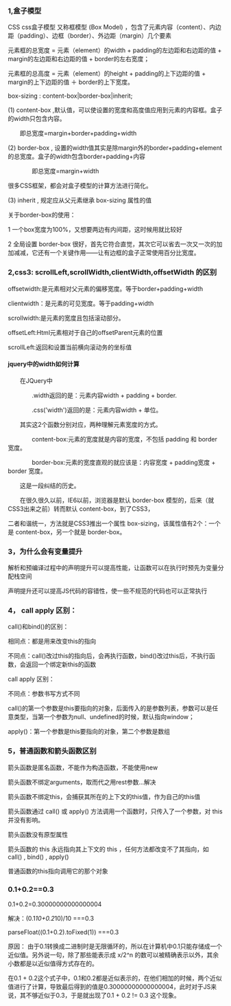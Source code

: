 ### 1,盒子模型

CSS css盒子模型 又称框模型 (Box Model) ，包含了元素内容（content）、内边距（padding）、边框（border）、外边距（margin）几个要素

元素框的总宽度 = 元素（element）的width + padding的左边距和右边距的值 + margin的左边距和右边距的值 + border的左右宽度；

元素框的总高度 = 元素（element）的height + padding的上下边距的值 + margin的上下边距的值 ＋ border的上下宽度。

box-sizing : content-box|border-box|inherit;

(1) content-box ,默认值，可以使设置的宽度和高度值应用到元素的内容框。盒子的width只包含内容。

　　即总宽度=margin+border+padding+width

(2) border-box , 设置的width值其实是除margin外的border+padding+element的总宽度。盒子的width包含border+padding+内容

　　　　即总宽度=margin+width

很多CSS框架，都会对盒子模型的计算方法进行简化。

(3) inherit , 规定应从父元素继承 box-sizing 属性的值

关于border-box的使用：

1 一个box宽度为100%，又想要两边有内间距，这时候用就比较好

2 全局设置 border-box 很好，首先它符合直觉，其次它可以省去一次又一次的加加减减，它还有一个关键作用——让有边框的盒子正常使用百分比宽度。

### 2,css3: scrollLeft,scrollWidth,clientWidth,offsetWidth 的区别

offsetwidth:是元素相对父元素的偏移宽度。等于border+padding+width

clientwidth：是元素的可见宽度。等于padding+width

scrollwidth:是元素的宽度且包括滚动部分。

offsetLeft:Html元素相对于自己的offsetParent元素的位置 

scrollLeft:返回和设置当前横向滚动务的坐标值

#### jquery中的width如何计算

　　在JQuery中

　　　　.width返回的是：元素内容width + padding + border.

　　　　.css('width')返回的是：元素内容width + 单位。

　　其实这2个函数分别对应，两种理解元素宽度的方式。

　　　　content-box:元素的宽度就是内容的宽度，不包括 padding 和 border 宽度。

　　　　border-box:元素的宽度直观的就应该是：内容宽度 + padding宽度 + border 宽度。

　　这是一段纠结的历史。

　　在很久很久以前，IE6以前，浏览器是默认 border-box 模型的，后来（就CSS3出来之前）转而默认 content-box，到了CSS3，

二者和谐统一，方法就是CSS3推出一个属性 box-sizing，该属性值有2个：一个是 content-box，另一个就是 border-box。

### 3，为什么会有变量提升

解析和预编译过程中的声明提升可以提高性能，让函数可以在执行时预先为变量分配栈空间

声明提升还可以提高JS代码的容错性，使一些不规范的代码也可以正常执行

### 4， call apply 区别：

call()和bind()的区别：

相同点：都是用来改变this的指向

不同点：call()改过this的指向后，会再执行函数，bind()改过this后，不执行函数，会返回一个绑定新this的函数

call apply 区别：

不同点：参数书写方式不同

call()的第一个参数是this要指向的对象，后面传入的是参数列表，参数可以是任意类型，当第一个参数为null、undefined的时候，默认指向window；

apply()：第一个参数是this要指向的对象，第二个参数是数组

### 5，普通函数和箭头函数区别

箭头函数是匿名函数，不能作为构造函数，不能使用new

箭头函数不绑定arguments，取而代之用rest参数...解决

箭头函数不绑定this，会捕获其所在的上下文的this值，作为自己的this值

箭头函数通过 call()  或   apply() 方法调用一个函数时，只传入了一个参数，对 this 并没有影响。

箭头函数没有原型属性

箭头函数的 this 永远指向其上下文的  this ，任何方法都改变不了其指向，如 call() ,  bind() ,  apply() 

普通函数的this指向调用它的那个对象

### 0.1+0.2==0.3

0.1+0.2=0.30000000000000004

解决：(0.1*10+0.2*10)/10 ===0.3

parseFloat((0.1+0.2).toFixed(1)) ===0.3

原因： 由于0.1转换成二进制时是无限循环的，所以在计算机中0.1只能存储成一个近似值。另外说一句，除了那些能表示成 x/2^n 的数可以被精确表示以外，其余小数都是以近似值得方式存在的。

 在0.1 + 0.2这个式子中，0.1和0.2都是近似表示的，在他们相加的时候，两个近似值进行了计算，导致最后得到的值是0.30000000000000004，此时对于JS来说，其不够近似于0.3，于是就出现了0.1 + 0.2 != 0.3 这个现象。



